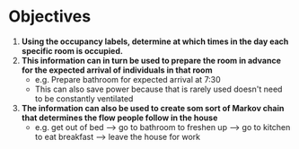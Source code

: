 # Objectives
1. **Using the occupancy labels, determine at which times in the day each specific room is occupied.**
2.  **This information can in turn be used to prepare the room in advance for the expected arrival of individuals in that room**
    - e.g. Prepare bathroom for expected arrival at 7:30
    - This can also save power because that is rarely used doesn't need to be constantly ventilated
3. **The information can also be used to create som sort of Markov chain that determines the flow people follow in the house**
   - e.g. get out of bed --> go to bathroom to freshen up --> go to kitchen to eat breakfast --> leave the house for work
